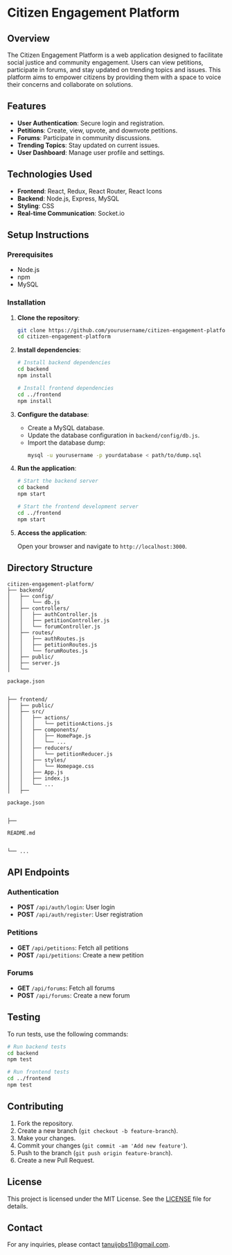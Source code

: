 # Citizen Engagement Platform

## Overview

The Citizen Engagement Platform is a web application designed to facilitate social justice and community engagement. Users can view petitions, participate in forums, and stay updated on trending topics and issues. This platform aims to empower citizens by providing them with a space to voice their concerns and collaborate on solutions.

## Features

- **User Authentication**: Secure login and registration.
- **Petitions**: Create, view, upvote, and downvote petitions.
- **Forums**: Participate in community discussions.
- **Trending Topics**: Stay updated on current issues.
- **User Dashboard**: Manage user profile and settings.

## Technologies Used

- **Frontend**: React, Redux, React Router, React Icons
- **Backend**: Node.js, Express, MySQL
- **Styling**: CSS
- **Real-time Communication**: Socket.io

## Setup Instructions

### Prerequisites

- Node.js
- npm
- MySQL

### Installation

1. **Clone the repository**:

    ```bash
    git clone https://github.com/yourusername/citizen-engagement-platform.git
    cd citizen-engagement-platform
    ```

2. **Install dependencies**:

    ```bash
    # Install backend dependencies
    cd backend
    npm install

    # Install frontend dependencies
    cd ../frontend
    npm install
    ```

3. **Configure the database**:

    - Create a MySQL database.
    - Update the database configuration in `backend/config/db.js`.
    - Import the database dump:
      ```bash
      mysql -u yourusername -p yourdatabase < path/to/dump.sql
      ```

4. **Run the application**:

    ```bash
    # Start the backend server
    cd backend
    npm start

    # Start the frontend development server
    cd ../frontend
    npm start
    ```

5. **Access the application**:

    Open your browser and navigate to `http://localhost:3000`.

## Directory Structure

```
citizen-engagement-platform/
├── backend/
│   ├── config/
│   │   └── db.js
│   ├── controllers/
│   │   ├── authController.js
│   │   ├── petitionController.js
│   │   └── forumController.js
│   ├── routes/
│   │   ├── authRoutes.js
│   │   ├── petitionRoutes.js
│   │   └── forumRoutes.js
│   ├── public/
│   ├── server.js
│   └── 

package.json


├── frontend/
│   ├── public/
│   ├── src/
│   │   ├── actions/
│   │   │   └── petitionActions.js
│   │   ├── components/
│   │   │   ├── HomePage.js
│   │   │   └── ...
│   │   ├── reducers/
│   │   │   └── petitionReducer.js
│   │   ├── styles/
│   │   │   └── Homepage.css
│   │   ├── App.js
│   │   ├── index.js
│   │   └── ...
│   ├── 

package.json


├── 

README.md


└── ...
```

## API Endpoints

### Authentication

- **POST** `/api/auth/login`: User login
- **POST** `/api/auth/register`: User registration

### Petitions

- **GET** `/api/petitions`: Fetch all petitions
- **POST** `/api/petitions`: Create a new petition

### Forums

- **GET** `/api/forums`: Fetch all forums
- **POST** `/api/forums`: Create a new forum

## Testing

To run tests, use the following commands:

```bash
# Run backend tests
cd backend
npm test

# Run frontend tests
cd ../frontend
npm test
```

## Contributing

1. Fork the repository.
2. Create a new branch (`git checkout -b feature-branch`).
3. Make your changes.
4. Commit your changes (`git commit -am 'Add new feature'`).
5. Push to the branch (`git push origin feature-branch`).
6. Create a new Pull Request.

## License

This project is licensed under the MIT License. See the [LICENSE](LICENSE) file for details.

## Contact

For any inquiries, please contact [tanuijobs11@gmail.com](mailto:tanuijobs11@gmail.com).
```

